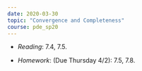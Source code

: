 ```yaml
---
date: 2020-03-30
topic: "Convergence and Completeness"
course: pde_sp20
---
```


- *Reading*: 7.4, 7.5.

- *Homework*: (Due Thursday 4/2): 7.5, 7.8.


